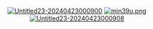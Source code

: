 <p align="center">
<a href="https://ibb.co/f0Myn1V"><img src="https://i.ibb.co/rykzc7K/Untitled23-20240423000900.png" alt="Untitled23-20240423000900" border="0"></a>
<a href="https://catbox.moe/"><img src="https://files.catbox.moe/min39u.png" alt="min39u.png"></a>
<a href="https://ibb.co/6XyGVV6"><img src="https://i.ibb.co/J3c800X/Untitled23-20240423000908.png" alt="Untitled23-20240423000908" border="0"></a>
